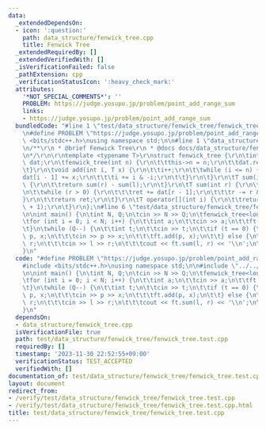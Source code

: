 ```yaml
---
data:
  _extendedDependsOn:
  - icon: ':question:'
    path: data_structure/fenwick_tree.cpp
    title: Fenwick Tree
  _extendedRequiredBy: []
  _extendedVerifiedWith: []
  _isVerificationFailed: false
  _pathExtension: cpp
  _verificationStatusIcon: ':heavy_check_mark:'
  attributes:
    '*NOT_SPECIAL_COMMENTS*': ''
    PROBLEM: https://judge.yosupo.jp/problem/point_add_range_sum
    links:
    - https://judge.yosupo.jp/problem/point_add_range_sum
  bundledCode: "#line 1 \"test/data_structure/fenwick_tree/fenwick_tree.test.cpp\"\
    \n#define PROBLEM \"https://judge.yosupo.jp/problem/point_add_range_sum\"\n#include\
    \ <bits/stdc++.h>\nusing namespace std;\n\n#line 1 \"data_structure/fenwick_tree.cpp\"\
    \n/**\r\n * @brief Fenwick Tree\r\n * @docs docs/data_structure/fenwick_tree.md\r\
    \n*/\r\n\r\ntemplate <typename T>\r\nstruct fenwick_tree {\r\n\tint n;\r\n\tvector<T>\
    \ dat;\r\n\tfenwick_tree(int n) {\r\n\t\tthis->n = n;\r\n\t\tdat.resize(n);\r\n\
    \t}\r\n\tvoid add(int i, T x) {\r\n\t\ti++;\r\n\t\twhile (i <= n) {\r\n\t\t\t\
    dat[i - 1] += x;\r\n\t\t\ti += i & -i;\r\n\t\t}\r\n\t}\r\n\tT sum(int l, int r)\
    \ {\r\n\t\treturn sum(r) - sum(l);\r\n\t}\r\n\tT sum(int r) {\r\n\t\tT ret = 0;\r\
    \n\t\twhile (r > 0) {\r\n\t\t\tret += dat[r - 1];\r\n\t\t\tr -= r & -r;\r\n\t\t\
    }\r\n\t\treturn ret;\r\n\t}\r\n\tT operator[](int i) {\r\n\t\treturn sum(i, i\
    \ + 1);\r\n\t}\r\n};\n#line 6 \"test/data_structure/fenwick_tree/fenwick_tree.test.cpp\"\
    \n\nint main() {\n\tint N, Q;\n\tcin >> N >> Q;\n\tfenwick_tree<long long> ft(N);\n\
    \tfor (int i = 0; i < N; i++) {\n\t\tint a;\n\t\tcin >> a;\n\t\tft.add(i, a);\n\
    \t}\n\twhile (Q--) {\n\t\tint t;\n\t\tcin >> t;\n\t\tif (t == 0) {\n\t\t\tint\
    \ p, x;\n\t\t\tcin >> p >> x;\n\t\t\tft.add(p, x);\n\t\t} else {\n\t\t\tint l,\
    \ r;\n\t\t\tcin >> l >> r;\n\t\t\tcout << ft.sum(l, r) << '\\n';\n\t\t}\n\t}\n\
    }\n"
  code: "#define PROBLEM \"https://judge.yosupo.jp/problem/point_add_range_sum\"\n\
    #include <bits/stdc++.h>\nusing namespace std;\n\n#include \"../../../data_structure/fenwick_tree.cpp\"\
    \n\nint main() {\n\tint N, Q;\n\tcin >> N >> Q;\n\tfenwick_tree<long long> ft(N);\n\
    \tfor (int i = 0; i < N; i++) {\n\t\tint a;\n\t\tcin >> a;\n\t\tft.add(i, a);\n\
    \t}\n\twhile (Q--) {\n\t\tint t;\n\t\tcin >> t;\n\t\tif (t == 0) {\n\t\t\tint\
    \ p, x;\n\t\t\tcin >> p >> x;\n\t\t\tft.add(p, x);\n\t\t} else {\n\t\t\tint l,\
    \ r;\n\t\t\tcin >> l >> r;\n\t\t\tcout << ft.sum(l, r) << '\\n';\n\t\t}\n\t}\n\
    }\n"
  dependsOn:
  - data_structure/fenwick_tree.cpp
  isVerificationFile: true
  path: test/data_structure/fenwick_tree/fenwick_tree.test.cpp
  requiredBy: []
  timestamp: '2023-11-30 22:52:55+09:00'
  verificationStatus: TEST_ACCEPTED
  verifiedWith: []
documentation_of: test/data_structure/fenwick_tree/fenwick_tree.test.cpp
layout: document
redirect_from:
- /verify/test/data_structure/fenwick_tree/fenwick_tree.test.cpp
- /verify/test/data_structure/fenwick_tree/fenwick_tree.test.cpp.html
title: test/data_structure/fenwick_tree/fenwick_tree.test.cpp
---
```

